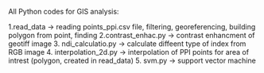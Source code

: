 All Python codes for GIS analysis:

  1.read_data -> reading points_ppi.csv file, filtering, georeferencing, building polygon from point, finding 
  2.contrast_enhac.py -> contrast enhancment of geotiff image
  3. ndi_calculatio.py -> calculate diffeent type of index from RGB image
  4. interpolation_2d.py -> interpolation of PPI points for area of intrest (polygon, created in read_data)
  5. svm.py -> support vector machine 
